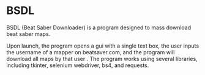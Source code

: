 # BSDL
BSDL (Beat Saber Downloader) is a program designed to mass download beat saber maps.

Upon launch, the program opens a gui with a single text box, the user inputs the username of a mapper on beatsaver.com, and the program will download all maps 
by that user
.
The program works using several libraries, including tkinter, selenium webdriver, bs4, and requests.
